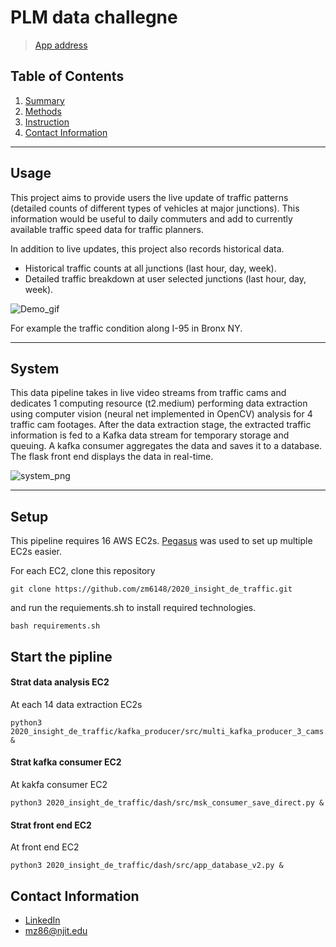 # PLM data challegne

> [App address](www.dataengineermz.club/)

## Table of Contents

1. [Summary](README.md#Usage)
1. [Methods](README.md#System)
1. [Instruction](README.md#setup)
1. [Contact Information](README.md#contact-information)

***

## Usage

This project aims to provide users the live update of traffic patterns (detailed counts of different types of vehicles at major junctions). This information would be useful to daily commuters and add to currently available traffic speed data for traffic planners.

In addition to live updates, this project also records historical data.
- Historical traffic counts at all junctions (last hour, day, week).
- Detailed traffic breakdown at user selected junctions (last hour, day, week).

![Demo_gif](./img/ezgif.com-video-to-gif(1).gif)

For example the traffic condition along I-95 in Bronx NY.

---
## System

This data pipeline takes in live video streams from traffic cams and dedicates 1 computing resource (t2.medium) performing data extraction using computer vision (neural net implemented in OpenCV) analysis for 4 traffic cam footages. After the data extraction stage, the extracted traffic information is fed to a Kafka data stream for temporary storage and queuing. A kafka consumer aggregates the data and saves it to a database. The flask front end displays the data in real-time.

![system_png](./img/ezgif.com-video-to-gif(2).gif)


---
## Setup

This pipeline requires 16 AWS EC2s. [Pegasus](https://github.com/InsightDataScience/pegasus) was used to set up multiple EC2s easier.

For each EC2, clone this repository

```
git clone https://github.com/zm6148/2020_insight_de_traffic.git
```
and run the requiements.sh to install required technologies.

```
bash requirements.sh
```


## Start the pipline

#### Strat data analysis EC2
At each 14 data extraction EC2s
```
python3 2020_insight_de_traffic/kafka_producer/src/multi_kafka_producer_3_cams.py &
```
#### Strat kafka consumer EC2
At kakfa consumer EC2
```
python3 2020_insight_de_traffic/dash/src/msk_consumer_save_direct.py &
```
#### Strat front end EC2
At front end EC2
```
python3 2020_insight_de_traffic/dash/src/app_database_v2.py &
```

## Contact Information

* [LinkedIn](https://www.linkedin.com/in/zm6148)
* mz86@njit.edu


